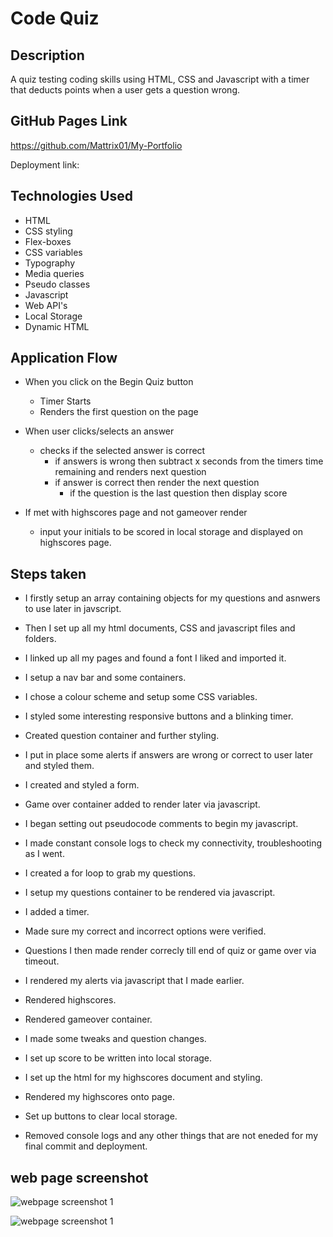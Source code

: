 # Code Quiz

## Description

A quiz testing coding skills using HTML, CSS and Javascript with a timer that deducts points when a user gets a question wrong.

## GitHub Pages Link

https://github.com/Mattrix01/My-Portfolio

Deployment link:

## Technologies Used

- HTML
- CSS styling
- Flex-boxes
- CSS variables
- Typography
- Media queries
- Pseudo classes
- Javascript
- Web API's
- Local Storage
- Dynamic HTML

## Application Flow

- When you click on the Begin Quiz button

  - Timer Starts
  - Renders the first question on the page

- When user clicks/selects an answer
  - checks if the selected answer is correct
    - if answers is wrong then subtract x seconds from the timers time remaining and renders next question
    - if answer is correct then render the next question
      - if the question is the last question then display score
- If met with highscores page and not gameover render
  - input your initials to be scored in local storage and displayed on highscores page.

## Steps taken

- I firstly setup an array containing objects for my questions and asnwers to use later in javscript.

- Then I set up all my html documents, CSS and javascript files and folders.

- I linked up all my pages and found a font I liked and imported it.

- I setup a nav bar and some containers.

- I chose a colour scheme and setup some CSS variables.

- I styled some interesting responsive buttons and a blinking timer.

- Created question container and further styling.

- I put in place some alerts if answers are wrong or correct to user later and styled them.

- I created and styled a form.

- Game over container added to render later via javascript.

- I began setting out pseudocode comments to begin my javascript.

- I made constant console logs to check my connectivity, troubleshooting as I went.

- I created a for loop to grab my questions.

- I setup my questions container to be rendered via javascript.

- I added a timer.

- Made sure my correct and incorrect options were verified.

- Questions I then made render correcly till end of quiz or game over via timeout.

- I rendered my alerts via javascript that I made earlier.

- Rendered highscores.

- Rendered gameover container.

- I made some tweaks and question changes.

- I set up score to be written into local storage.

- I set up the html for my highscores document and styling.

- Rendered my highscores onto page.

- Set up buttons to clear local storage.

- Removed console logs and any other things that are not eneded for my final commit and deployment.

## web page screenshot

![webpage screenshot 1](images/page-screenshot-top.png)

![webpage screenshot 1](images/page-screenshot-bottom.png)
